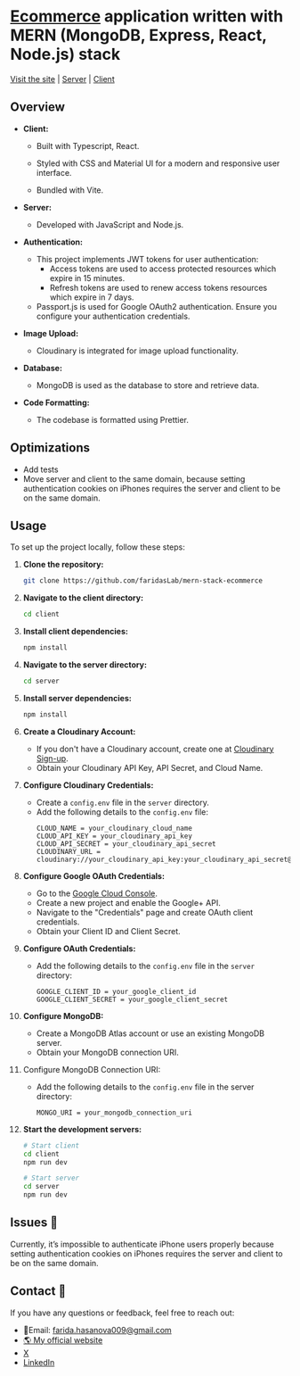 # [Ecommerce](https://sw-shop.netlify.app/) application written with MERN (MongoDB, Express, React, Node.js) stack

[Visit the site](https://sw-shop.netlify.app/) | [Server](https://github.com/faridasLab/mern-stack-ecommerce/tree/main/server) | [Client](https://github.com/faridasLab/mern-stack-ecommerce/tree/main/client)


## Overview

- **Client:**

  - Built with Typescript, React.

  - Styled with CSS and Material UI for a modern and responsive user interface.

  - Bundled with Vite.

- **Server:**

  - Developed with JavaScript and Node.js.

- **Authentication:**

  - This project implements JWT tokens for user authentication:
    - Access tokens are used to access protected resources which expire in 15 minutes.
    - Refresh tokens are used to renew access tokens resources which expire in 7 days.
  - Passport.js is used for Google OAuth2 authentication. Ensure you configure your authentication credentials.

- **Image Upload:**

  - Cloudinary is integrated for image upload functionality.

- **Database:**

  - MongoDB is used as the database to store and retrieve data.

- **Code Formatting:**
  - The codebase is formatted using Prettier.

## Optimizations
- Add tests
- Move server and client to the same domain, because setting authentication cookies on iPhones requires the server and client to be on the same domain.


## Usage

To set up the project locally, follow these steps:

1. **Clone the repository:**

   ```bash
   git clone https://github.com/faridasLab/mern-stack-ecommerce
   ```

2. **Navigate to the client directory:**

   ```bash
   cd client
   ```

3. **Install client dependencies:**

   ```bash
   npm install
   ```

4. **Navigate to the server directory:**

   ```bash
   cd server
   ```

5. **Install server dependencies:**

   ```bash
   npm install
   ```

6. **Create a Cloudinary Account:**

   - If you don't have a Cloudinary account, create one at [Cloudinary Sign-up](https://cloudinary.com/users/register).
   - Obtain your Cloudinary API Key, API Secret, and Cloud Name.

7. **Configure Cloudinary Credentials:**

   - Create a `config.env` file in the `server` directory.
   - Add the following details to the `config.env` file:
     ```env
     CLOUD_NAME = your_cloudinary_cloud_name
     CLOUD_API_KEY = your_cloudinary_api_key
     CLOUD_API_SECRET = your_cloudinary_api_secret
     CLOUDINARY_URL = cloudinary://your_cloudinary_api_key:your_cloudinary_api_secret@your_cloudinary_cloud_name
     ```

8. **Configure Google OAuth Credentials:**

   - Go to the [Google Cloud Console](https://console.cloud.google.com/).
   - Create a new project and enable the Google+ API.
   - Navigate to the "Credentials" page and create OAuth client credentials.
   - Obtain your Client ID and Client Secret.

9. **Configure OAuth Credentials:**

   - Add the following details to the `config.env` file in the `server` directory:
     ```env
     GOOGLE_CLIENT_ID = your_google_client_id
     GOOGLE_CLIENT_SECRET = your_google_client_secret
     ```

10. **Configure MongoDB:**

    - Create a MongoDB Atlas account or use an existing MongoDB server.
    - Obtain your MongoDB connection URI.
11. Configure MongoDB Connection URI:
    - Add the following details to the `config.env` file in the server directory:
        ```env
        MONGO_URI = your_mongodb_connection_uri
        ```

11. **Start the development servers:**

    ```bash
    # Start client
    cd client
    npm run dev

    # Start server
    cd server
    npm run dev
    ```



## Issues 📝
Currently, it’s impossible to authenticate iPhone users properly because setting authentication cookies on iPhones requires the server and client to be on the same domain.

## Contact 📇

If you have any questions or feedback, feel free to reach out:
- 📧Email: farida.hasanova009@gmail.com
- [🌎 My official website](https://farida-mu.vercel.app/)
- [X](https://twitter.com/faridahasx)
- [LinkedIn](https://www.linkedin.com/in/farida-hasanova-879744194/)



